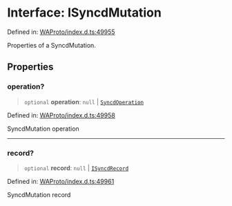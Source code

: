 # Interface: ISyncdMutation

Defined in: [WAProto/index.d.ts:49955](https://github.com/Fokusdotid/bail/blob/fcd0cec6f26de1fb545eb2e03fa5c63fbad99d3d/WAProto/index.d.ts#L49955)

Properties of a SyncdMutation.

## Properties

### operation?

> `optional` **operation**: `null` \| [`SyncdOperation`](../namespaces/SyncdMutation/enumerations/SyncdOperation.md)

Defined in: [WAProto/index.d.ts:49958](https://github.com/Fokusdotid/bail/blob/fcd0cec6f26de1fb545eb2e03fa5c63fbad99d3d/WAProto/index.d.ts#L49958)

SyncdMutation operation

***

### record?

> `optional` **record**: `null` \| [`ISyncdRecord`](ISyncdRecord.md)

Defined in: [WAProto/index.d.ts:49961](https://github.com/Fokusdotid/bail/blob/fcd0cec6f26de1fb545eb2e03fa5c63fbad99d3d/WAProto/index.d.ts#L49961)

SyncdMutation record
